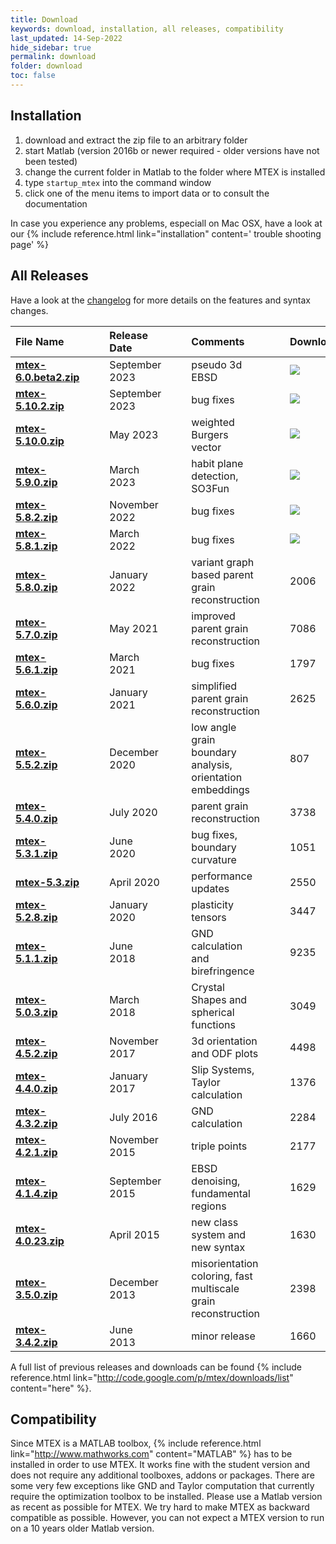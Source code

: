 ```yaml
---
title: Download
keywords: download, installation, all releases, compatibility
last_updated: 14-Sep-2022
hide_sidebar: true
permalink: download
folder: download
toc: false
---
```


## Installation

1. download and extract the zip file to an arbitrary folder
2. start Matlab (version 2016b or newer required - older versions have not been tested)
3. change the current folder in Matlab to the folder where MTEX is installed
4. type `startup_mtex` into the command window
5. click one of the menu items to import data or to consult the documentation

In case you experience any problems, especiall on Mac OSX, have a look at our
{% include reference.html link="installation" content='<i class="fa fa-exclamation-triangle"></i> trouble shooting page' %}

## All Releases

Have a look at the [changelog](changelog.html) for more details on the
features and syntax changes.

File Name  |||  Release Date||| Comments ||| Downloads
:-|-|-|:-|-|-|:-|-|-|-
[**mtex-6.0.beta2.zip**](https://github.com/mtex-toolbox/mtex/releases/download/mtex-6.0.beta2/mtex-6.0.beta2.zip) ||| September 2023 ||| pseudo 3d EBSD ||| ![](https://img.shields.io/github/downloads/mtex-toolbox/mtex/mtex-6.0.beta2/total?color=%23FFFFFF&label=%20&logoColor=%23FFFFFF&style=flat-square)&nbsp;
[**mtex-5.10.2.zip**](https://github.com/mtex-toolbox/mtex/releases/download/mtex-5.10.2/mtex-5.10.2.zip) ||| September 2023 ||| bug fixes ||| ![](https://img.shields.io/github/downloads/mtex-toolbox/mtex/mtex-5.10.2/total?color=%23FFFFFF&label=%20&logoColor=%23FFFFFF&style=flat-square)&nbsp;
[**mtex-5.10.0.zip**](https://github.com/mtex-toolbox/mtex/releases/download/mtex-5.10.0/mtex-5.10.0.zip) ||| May 2023 ||| weighted Burgers vector ||| ![](https://img.shields.io/github/downloads/mtex-toolbox/mtex/mtex-5.10.0/total?color=%23FFFFFF&label=%20&logoColor=%23FFFFFF&style=flat-square)&nbsp;
[**mtex-5.9.0.zip**](https://github.com/mtex-toolbox/mtex/releases/download/mtex-5.9.0/mtex-5.9.0.zip) ||| March 2023 ||| habit plane detection, SO3Fun ||| ![](https://img.shields.io/github/downloads/mtex-toolbox/mtex/mtex-5.9.0/total?color=%23FFFFFF&label=%20&logoColor=%23FFFFFF&style=flat-square)&nbsp;
[**mtex-5.8.2.zip**](https://github.com/mtex-toolbox/mtex/releases/download/mtex-5.8.2/mtex-5.8.2.zip) ||| November 2022 ||| bug fixes ||| ![](https://img.shields.io/github/downloads/mtex-toolbox/mtex/mtex-5.8.2/total?color=%23FFFFFF&label=%20&logoColor=%23FFFFFF&style=flat-square)&nbsp;
[**mtex-5.8.1.zip**](https://github.com/mtex-toolbox/mtex/releases/download/mtex-5.8.1/mtex-5.8.1.zip) ||| March 2022 ||| bug fixes ||| ![](https://img.shields.io/github/downloads/mtex-toolbox/mtex/mtex-5.8.1/total?color=%23FFFFFF&label=%20&logoColor=%23FFFFFF&style=flat-square)&nbsp;
[**mtex-5.8.0.zip**](https://github.com/mtex-toolbox/mtex/releases/download/mtex-5.8.0/mtex-5.8.0.zip) ||| January 2022 ||| variant graph based parent grain reconstruction ||| 2006<!--![](https://img.shields.io/github/downloads/mtex-toolbox/mtex/mtex-5.8.0/total?color=%23FFFFFF&label=%20&logoColor=%23FFFFFF&style=flat-square)&nbsp;-->
[**mtex-5.7.0.zip**](https://github.com/mtex-toolbox/mtex/releases/download/mtex-5.7.0/mtex-5.7.0.zip) ||| May 2021 ||| improved parent grain reconstruction ||| 7086<!--![](https://img.shields.io/github/downloads/mtex-toolbox/mtex/mtex-5.7.0/total?color=%23FFFFFF&label=%20&logoColor=%23FFFFFF&style=flat-square)&nbsp;-->
[**mtex-5.6.1.zip**](https://github.com/mtex-toolbox/mtex/releases/download/mtex-5.6.1/mtex-5.6.1.zip) ||| March 2021 |||  bug fixes ||| 1797<!--![](https://img.shields.io/github/downloads/mtex-toolbox/mtex/mtex-5.6.1/total?color=%23FFFFFF&label=%20&logoColor=%23FFFFFF&style=flat-square)&nbsp;-->
[**mtex-5.6.0.zip**](https://github.com/mtex-toolbox/mtex/releases/download/mtex-5.6.0/mtex-5.6.0.zip) ||| January 2021 |||  simplified parent grain reconstruction ||| 2625 <!--![](https://img.shields.io/github/downloads/mtex-toolbox/mtex/mtex-5.6.0/total?color=%23FFFFFF&label=%20&logoColor=%23FFFFFF&style=flat-square)&nbsp;-->
[**mtex-5.5.2.zip**](https://github.com/mtex-toolbox/mtex/releases/download/mtex-5.5.2/mtex-5.5.2.zip) ||| December 2020 ||| low angle grain boundary analysis, orientation embeddings ||| 807<!--![](https://img.shields.io/github/downloads/mtex-toolbox/mtex/mtex-5.5.2/total?color=%23FFFFFF&label=%20&logoColor=%23FFFFFF&style=flat-square)&nbsp;-->
[**mtex-5.4.0.zip**](https://github.com/mtex-toolbox/mtex/releases/download/mtex-5.4.0/mtex-5.4.0.zip) ||| July 2020 ||| parent grain reconstruction ||| 3738
[**mtex-5.3.1.zip**](https://github.com/mtex-toolbox/mtex/releases/download/mtex-5.3.1/mtex-5.3.1.zip) ||| June 2020 ||| bug fixes, boundary curvature ||| 1051
[**mtex-5.3.zip**](https://github.com/mtex-toolbox/mtex/releases/download/mtex-5.3/mtex-5.3.zip) ||| April 2020 ||| performance updates ||| 2550
[**mtex-5.2.8.zip**](https://github.com/mtex-toolbox/mtex/releases/download/mtex-5.2.8/mtex-5.2.8.zip) ||| January 2020 ||| plasticity tensors ||| 3447
[**mtex-5.1.1.zip**](https://github.com/mtex-toolbox/mtex/releases/download/mtex-5.1.1/mtex-5.1.1.zip) ||| June 2018 ||| GND calculation and birefringence ||| 9235
[**mtex-5.0.3.zip**](https://github.com/mtex-toolbox/mtex/releases/download/mtex-5.0.3/mtex-5.0.3.zip) ||| March 2018 ||| Crystal Shapes and spherical functions ||| 3049
[**mtex-4.5.2.zip**](https://github.com/mtex-toolbox/mtex/releases/download/mtex-4.5.2/mtex-4.5.2.zip) ||| November 2017 ||| 3d orientation and ODF plots ||| 4498
[**mtex-4.4.0.zip**](https://github.com/mtex-toolbox/mtex/releases/download/mtex-4.4.0/mtex-4.4.0.zip) ||| January 2017 ||| Slip Systems, Taylor calculation ||| 1376
[**mtex-4.3.2.zip**](https://github.com/mtex-toolbox/mtex/releases/download/mtex-4.3.2/mtex-4.3.2.zip) ||| July 2016 ||| GND calculation ||| 2284
[**mtex-4.2.1.zip**](https://github.com/mtex-toolbox/mtex/releases/download/mtex-4.2.1/mtex-4.2.1.zip) ||| November 2015 ||| triple points ||| 2177
[**mtex-4.1.4.zip**](https://github.com/mtex-toolbox/mtex/releases/download/mtex-4.1.4/mtex-4.1.4.zip) ||| September 2015 ||| EBSD denoising, fundamental regions  ||| 1629
[__mtex-4.0.23.zip__](https://github.com/mtex-toolbox/mtex/releases/download/mtex-4.0.23/mtex-4.0.23.zip) ||| April 2015  ||| new class system and new syntax ||| 1630
[**mtex-3.5.0.zip**](http://mtex.googlecode.com/files/mtex-3.5.0.zip) ||| December 2013   ||| misorientation coloring, fast multiscale grain reconstruction ||| 2398
[**mtex-3.4.2.zip**](http://mtex.googlecode.com/files/mtex-3.4.2.zip) ||| June 2013       ||| minor release ||| 1660

<!--
check donwload number:
curl -i https://api.github.com/repos/mtex-toolbox/mtex/releases/tags/mtex-5.8.0
-->

A full list of previous releases and downloads can be found
{% include reference.html link="http://code.google.com/p/mtex/downloads/list" content="here" %}.


## Compatibility

Since MTEX is a MATLAB toolbox, {% include reference.html
link="http://www.mathworks.com" content="MATLAB" %} has to be installed in
order to use MTEX. It works fine with the student version and does not require
any additional toolboxes, addons or packages. There are some very few
exceptions like GND and Taylor computation that currently require the
optimization toolbox to be installed. Please use a Matlab version as recent as
possible for MTEX. We try hard to make MTEX as backward compatible as
possible. However, you can not expect a MTEX version to run on a 10 years
older Matlab version.

<!--Check the table below to see whether MTEX will run with your Matlab version.
| Matlab | 2018 | 2017 | 2016 | 2015 | 2014 | 2013 | 2012 | 2011 | 2010 |
|--------|-------|-------|-------|-------|-------|-------|-------|-------|-------|
|MTEX 5.1| <i class="fa fa-check"></i> | <i class="fa fa-check"></i> | <i class="fa fa-check"></i> | <i class="fa fa-check"></i> | <i class="fa fa-check"></i> | <i class="fa fa-check"></i> | (<i class="fa fa-check"></i>) | (<i class="fa fa-check"></i>) | (<i class="fa fa-check"></i>) |
|MTEX 5.0| <i class="fa fa-check"></i> | <i class="fa fa-check"></i> | <i class="fa fa-check"></i> | <i class="fa fa-check"></i> | <i class="fa fa-check"></i> | <i class="fa fa-check"></i> | (<i class="fa fa-check"></i>) | (<i class="fa fa-check"></i>) | (<i class="fa fa-check"></i>) |
|MTEX 4.X|  | <i class="fa fa-check"></i> | <i class="fa fa-check"></i> | <i class="fa fa-check"></i> | <i class="fa fa-check"></i> | <i class="fa fa-check"></i> | (<i class="fa fa-check"></i>) | (<i class="fa fa-check"></i>) | (<i class="fa fa-check"></i>) |
|MTEX 4.1|  | <i class="fa fa-check"></i> | <i class="fa fa-check"></i> | <i class="fa fa-check"></i> | <i class="fa fa-check"></i> | <i class="fa fa-check"></i> | (<i class="fa fa-check"></i>) | (<i class="fa fa-check"></i>) | (<i class="fa fa-check"></i>) |
|MTEX 4.0|  | | | <i class="fa fa-check"></i> | <i class="fa fa-check"></i> | <i class="fa fa-check"></i> | (<i class="fa fa-check"></i>) | (<i class="fa fa-check"></i>) | (<i class="fa fa-check"></i>) |
|MTEX 3.5|  | | | | <i class="fa fa-check"></i> | <i class="fa fa-check"></i> | <i class="fa fa-check"></i> | <i class="fa fa-check"></i> | <i class="fa fa-check"></i> |
|MTEX 3.3|  | | | | <i class="fa fa-check"></i> | <i class="fa fa-check"></i> | <i class="fa fa-check"></i> | <i class="fa fa-check"></i> | <i class="fa fa-check"></i> |
-->

<script src="js/jquery.min.js"></script>
<script src="js/bootstrap.min.js"></script>
<script src="js/jquery.timeago.js"></script>
<script src="js/jquery.fancybox.pack.js?v=2.1.5"></script>

<script type="text/javascript">
    $(document).ready(function () {
        GetLatestReleaseInfo();
    });

    function GetLatestReleaseInfo() {
        $.getJSON("https://api.github.com/repos/ShareX/ShareX/releases").done(function (json) {
            var release = json[0];
            var asset = release.assets[0];
            var downloadURL = "https://github.com/ShareX/ShareX/releases/download/" + release.tag_name + "/" + asset.name;
            var downloadCount = 0;
            for (var i = 0; i < release.assets.length; i++) {
                downloadCount += release.assets[i].download_count;
            }
            var releaseInfo = release.name + " was updated " + $.timeago(asset.updated_at) + " and downloaded " + downloadCount + " times.";
            $(".sharex-download").attr("href", downloadURL);
            $(".release-info").text(releaseInfo);
            $(".release-info").fadeIn("slow");
        });
    }
</script>
